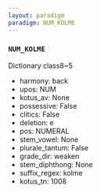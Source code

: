 ```yaml
---
layout: paradigm
paradigm: NUM_KOLME
---
```

### ` NUM_KOLME `

Dictionary class8~5
* harmony: back
* upos: NUM
* kotus_av: None
* possessive: False
* clitics: False
* deletion: e
* pos: NUMERAL
* stem_vowel: None
* plurale_tantum: False
* grade_dir: weaken
* stem_diphthong: None
* suffix_regex: kolme
* kotus_tn: 1008
